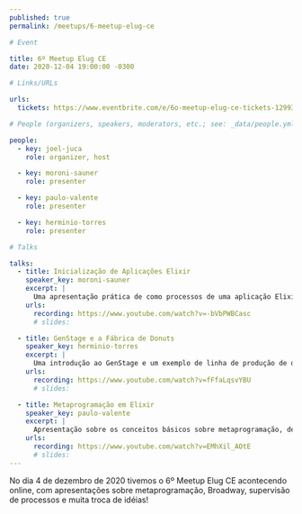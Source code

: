 ```yaml
---
published: true
permalink: /meetups/6-meetup-elug-ce

# Event

title: 6º Meetup Elug CE
date: 2020-12-04 19:00:00 -0300

# Links/URLs

urls:
  tickets: https://www.eventbrite.com/e/6o-meetup-elug-ce-tickets-129936638985

# People (organizers, speakers, moderators, etc.; see: _data/people.yml)

people:
  - key: joel-juca
    role: organizer, host

  - key: moroni-sauner
    role: presenter

  - key: paulo-valente
    role: presenter

  - key: herminio-torres
    role: presenter

# Talks

talks:
  - title: Inicialização de Aplicações Elixir
    speaker_key: moroni-sauner
    excerpt: |
      Uma apresentação prática de como processos de uma aplicação Elixir são inicializados e supervisionados, falando sobre os processos e árvores de supervisão, e como estrutura uma aplicação Elixir. (duração: 15 min).
    urls:
      recording: https://www.youtube.com/watch?v=-bVbPWBCasc
      # slides:

  - title: GenStage e a Fábrica de Donuts
    speaker_key: herminio-torres
    excerpt: |
      Uma introdução ao GenStage e um exemplo de linha de produção de donuts, onde serão apresentados os diferentes tipos de estado: produtor, produtor consumidor e consumidor (duração: 15 min).
    urls:
      recording: https://www.youtube.com/watch?v=fFfaLqsvYBU
      # slides:

  - title: Metaprogramação em Elixir
    speaker_key: paulo-valente
    excerpt: |
      Apresentação sobre os conceitos básicos sobre metaprogramação, desmistificando o termo. Após uma breve introdução, serão apresentados exemplos práticos de técnicas para aplicação de metaprogramação no dia a dia, com live coding (duração: 45 min).
    urls:
      recording: https://www.youtube.com/watch?v=EMhXil_AOtE
      # slides:
---
```


No dia 4 de dezembro de 2020 tivemos o 6º Meetup Elug CE acontecendo online, com apresentações sobre metaprogramação, Broadway, supervisão de processos e muita troca de idéias!
